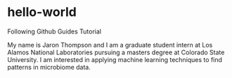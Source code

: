 # hello-world
Following Github Guides Tutorial 

My name is Jaron Thompson and I am a graduate student intern at Los Alamos National Laboratories pursuing a masters degree at Colorado State University. I am interested in applying machine learning techniques to find patterns in microbiome data.  
